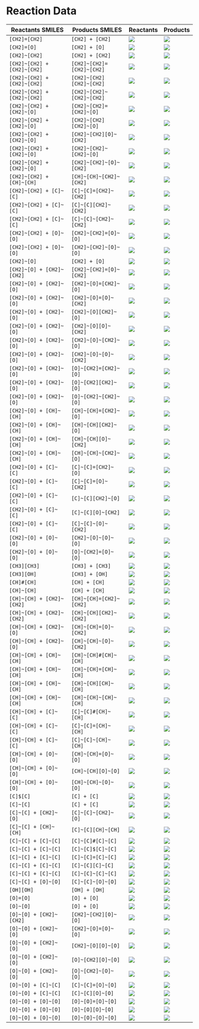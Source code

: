 # Reaction Data

| Reactants SMILES | Products SMILES | Reactants | Products |
|-----------|----------|-----------|-----------|
| `[CH2]=[CH2]` | `[CH2] + [CH2]` | ![](reaction_images/reactions_reactants_0.png) | ![](reaction_images/reactions_products_0.png) |
| `[CH2]=[O]` | `[CH2] + [O]` | ![](reaction_images/reactions_reactants_1.png) | ![](reaction_images/reactions_products_1.png) |
| `[CH2]~[CH2]` | `[CH2] + [CH2]` | ![](reaction_images/reactions_reactants_2.png) | ![](reaction_images/reactions_products_2.png) |
| `[CH2]~[CH2] + [CH2]~[CH2]` | `[CH2]~[CH2]=[CH2]~[CH2]` | ![](reaction_images/reactions_reactants_3.png) | ![](reaction_images/reactions_products_3.png) |
| `[CH2]~[CH2] + [CH2]~[CH2]` | `[CH2]~[CH2][CH2]~[CH2]` | ![](reaction_images/reactions_reactants_4.png) | ![](reaction_images/reactions_products_4.png) |
| `[CH2]~[CH2] + [CH2]~[CH2]` | `[CH2]~[CH2]~[CH2]~[CH2]` | ![](reaction_images/reactions_reactants_5.png) | ![](reaction_images/reactions_products_5.png) |
| `[CH2]~[CH2] + [CH2]~[O]` | `[CH2]~[CH2]=[CH2]~[O]` | ![](reaction_images/reactions_reactants_6.png) | ![](reaction_images/reactions_products_6.png) |
| `[CH2]~[CH2] + [CH2]~[O]` | `[CH2]~[CH2][CH2]~[O]` | ![](reaction_images/reactions_reactants_7.png) | ![](reaction_images/reactions_products_7.png) |
| `[CH2]~[CH2] + [CH2]~[O]` | `[CH2]~[CH2][O]~[CH2]` | ![](reaction_images/reactions_reactants_8.png) | ![](reaction_images/reactions_products_8.png) |
| `[CH2]~[CH2] + [CH2]~[O]` | `[CH2]~[CH2]~[CH2]~[O]` | ![](reaction_images/reactions_reactants_9.png) | ![](reaction_images/reactions_products_9.png) |
| `[CH2]~[CH2] + [CH2]~[O]` | `[CH2]~[CH2]~[O]~[CH2]` | ![](reaction_images/reactions_reactants_10.png) | ![](reaction_images/reactions_products_10.png) |
| `[CH2]~[CH2] + [CH]~[CH]` | `[CH]~[CH]~[CH2]~[CH2]` | ![](reaction_images/reactions_reactants_11.png) | ![](reaction_images/reactions_products_11.png) |
| `[CH2]~[CH2] + [C]~[C]` | `[C]~[C]=[CH2]~[CH2]` | ![](reaction_images/reactions_reactants_12.png) | ![](reaction_images/reactions_products_12.png) |
| `[CH2]~[CH2] + [C]~[C]` | `[C]~[C][CH2]~[CH2]` | ![](reaction_images/reactions_reactants_13.png) | ![](reaction_images/reactions_products_13.png) |
| `[CH2]~[CH2] + [C]~[C]` | `[C]~[C]~[CH2]~[CH2]` | ![](reaction_images/reactions_reactants_14.png) | ![](reaction_images/reactions_products_14.png) |
| `[CH2]~[CH2] + [O]~[O]` | `[CH2]~[CH2]=[O]~[O]` | ![](reaction_images/reactions_reactants_15.png) | ![](reaction_images/reactions_products_15.png) |
| `[CH2]~[CH2] + [O]~[O]` | `[CH2]~[CH2]~[O]~[O]` | ![](reaction_images/reactions_reactants_16.png) | ![](reaction_images/reactions_products_16.png) |
| `[CH2]~[O]` | `[CH2] + [O]` | ![](reaction_images/reactions_reactants_17.png) | ![](reaction_images/reactions_products_17.png) |
| `[CH2]~[O] + [CH2]~[CH2]` | `[CH2]~[CH2]=[O]~[CH2]` | ![](reaction_images/reactions_reactants_18.png) | ![](reaction_images/reactions_products_18.png) |
| `[CH2]~[O] + [CH2]~[O]` | `[CH2]~[O]=[CH2]~[O]` | ![](reaction_images/reactions_reactants_19.png) | ![](reaction_images/reactions_products_19.png) |
| `[CH2]~[O] + [CH2]~[O]` | `[CH2]~[O]=[O]~[CH2]` | ![](reaction_images/reactions_reactants_20.png) | ![](reaction_images/reactions_products_20.png) |
| `[CH2]~[O] + [CH2]~[O]` | `[CH2]~[O][CH2]~[O]` | ![](reaction_images/reactions_reactants_21.png) | ![](reaction_images/reactions_products_21.png) |
| `[CH2]~[O] + [CH2]~[O]` | `[CH2]~[O][O]~[CH2]` | ![](reaction_images/reactions_reactants_22.png) | ![](reaction_images/reactions_products_22.png) |
| `[CH2]~[O] + [CH2]~[O]` | `[CH2]~[O]~[CH2]~[O]` | ![](reaction_images/reactions_reactants_23.png) | ![](reaction_images/reactions_products_23.png) |
| `[CH2]~[O] + [CH2]~[O]` | `[CH2]~[O]~[O]~[CH2]` | ![](reaction_images/reactions_reactants_24.png) | ![](reaction_images/reactions_products_24.png) |
| `[CH2]~[O] + [CH2]~[O]` | `[O]~[CH2]=[CH2]~[O]` | ![](reaction_images/reactions_reactants_25.png) | ![](reaction_images/reactions_products_25.png) |
| `[CH2]~[O] + [CH2]~[O]` | `[O]~[CH2][CH2]~[O]` | ![](reaction_images/reactions_reactants_26.png) | ![](reaction_images/reactions_products_26.png) |
| `[CH2]~[O] + [CH2]~[O]` | `[O]~[CH2]~[CH2]~[O]` | ![](reaction_images/reactions_reactants_27.png) | ![](reaction_images/reactions_products_27.png) |
| `[CH2]~[O] + [CH]~[CH]` | `[CH]~[CH]=[CH2]~[O]` | ![](reaction_images/reactions_reactants_28.png) | ![](reaction_images/reactions_products_28.png) |
| `[CH2]~[O] + [CH]~[CH]` | `[CH]~[CH][CH2]~[O]` | ![](reaction_images/reactions_reactants_29.png) | ![](reaction_images/reactions_products_29.png) |
| `[CH2]~[O] + [CH]~[CH]` | `[CH]~[CH][O]~[CH2]` | ![](reaction_images/reactions_reactants_30.png) | ![](reaction_images/reactions_products_30.png) |
| `[CH2]~[O] + [CH]~[CH]` | `[CH]~[CH]~[CH2]~[O]` | ![](reaction_images/reactions_reactants_31.png) | ![](reaction_images/reactions_products_31.png) |
| `[CH2]~[O] + [C]~[C]` | `[C]~[C]=[CH2]~[O]` | ![](reaction_images/reactions_reactants_32.png) | ![](reaction_images/reactions_products_32.png) |
| `[CH2]~[O] + [C]~[C]` | `[C]~[C]=[O]~[CH2]` | ![](reaction_images/reactions_reactants_33.png) | ![](reaction_images/reactions_products_33.png) |
| `[CH2]~[O] + [C]~[C]` | `[C]~[C][CH2]~[O]` | ![](reaction_images/reactions_reactants_34.png) | ![](reaction_images/reactions_products_34.png) |
| `[CH2]~[O] + [C]~[C]` | `[C]~[C][O]~[CH2]` | ![](reaction_images/reactions_reactants_35.png) | ![](reaction_images/reactions_products_35.png) |
| `[CH2]~[O] + [C]~[C]` | `[C]~[C]~[O]~[CH2]` | ![](reaction_images/reactions_reactants_36.png) | ![](reaction_images/reactions_products_36.png) |
| `[CH2]~[O] + [O]~[O]` | `[CH2]~[O]~[O]~[O]` | ![](reaction_images/reactions_reactants_37.png) | ![](reaction_images/reactions_products_37.png) |
| `[CH2]~[O] + [O]~[O]` | `[O]~[CH2]=[O]~[O]` | ![](reaction_images/reactions_reactants_38.png) | ![](reaction_images/reactions_products_38.png) |
| `[CH3][CH3]` | `[CH3] + [CH3]` | ![](reaction_images/reactions_reactants_39.png) | ![](reaction_images/reactions_products_39.png) |
| `[CH3][OH]` | `[CH3] + [OH]` | ![](reaction_images/reactions_reactants_40.png) | ![](reaction_images/reactions_products_40.png) |
| `[CH]#[CH]` | `[CH] + [CH]` | ![](reaction_images/reactions_reactants_41.png) | ![](reaction_images/reactions_products_41.png) |
| `[CH]~[CH]` | `[CH] + [CH]` | ![](reaction_images/reactions_reactants_42.png) | ![](reaction_images/reactions_products_42.png) |
| `[CH]~[CH] + [CH2]~[CH2]` | `[CH]~[CH]=[CH2]~[CH2]` | ![](reaction_images/reactions_reactants_43.png) | ![](reaction_images/reactions_products_43.png) |
| `[CH]~[CH] + [CH2]~[CH2]` | `[CH]~[CH][CH2]~[CH2]` | ![](reaction_images/reactions_reactants_44.png) | ![](reaction_images/reactions_products_44.png) |
| `[CH]~[CH] + [CH2]~[O]` | `[CH]~[CH]=[O]~[CH2]` | ![](reaction_images/reactions_reactants_45.png) | ![](reaction_images/reactions_products_45.png) |
| `[CH]~[CH] + [CH2]~[O]` | `[CH]~[CH]~[O]~[CH2]` | ![](reaction_images/reactions_reactants_46.png) | ![](reaction_images/reactions_products_46.png) |
| `[CH]~[CH] + [CH]~[CH]` | `[CH]~[CH]#[CH]~[CH]` | ![](reaction_images/reactions_reactants_47.png) | ![](reaction_images/reactions_products_47.png) |
| `[CH]~[CH] + [CH]~[CH]` | `[CH]~[CH]=[CH]~[CH]` | ![](reaction_images/reactions_reactants_48.png) | ![](reaction_images/reactions_products_48.png) |
| `[CH]~[CH] + [CH]~[CH]` | `[CH]~[CH][CH]~[CH]` | ![](reaction_images/reactions_reactants_49.png) | ![](reaction_images/reactions_products_49.png) |
| `[CH]~[CH] + [CH]~[CH]` | `[CH]~[CH]~[CH]~[CH]` | ![](reaction_images/reactions_reactants_50.png) | ![](reaction_images/reactions_products_50.png) |
| `[CH]~[CH] + [C]~[C]` | `[C]~[C]#[CH]~[CH]` | ![](reaction_images/reactions_reactants_51.png) | ![](reaction_images/reactions_products_51.png) |
| `[CH]~[CH] + [C]~[C]` | `[C]~[C]=[CH]~[CH]` | ![](reaction_images/reactions_reactants_52.png) | ![](reaction_images/reactions_products_52.png) |
| `[CH]~[CH] + [C]~[C]` | `[C]~[C]~[CH]~[CH]` | ![](reaction_images/reactions_reactants_53.png) | ![](reaction_images/reactions_products_53.png) |
| `[CH]~[CH] + [O]~[O]` | `[CH]~[CH]=[O]~[O]` | ![](reaction_images/reactions_reactants_54.png) | ![](reaction_images/reactions_products_54.png) |
| `[CH]~[CH] + [O]~[O]` | `[CH]~[CH][O]~[O]` | ![](reaction_images/reactions_reactants_55.png) | ![](reaction_images/reactions_products_55.png) |
| `[CH]~[CH] + [O]~[O]` | `[CH]~[CH]~[O]~[O]` | ![](reaction_images/reactions_reactants_56.png) | ![](reaction_images/reactions_products_56.png) |
| `[C]$[C]` | `[C] + [C]` | ![](reaction_images/reactions_reactants_57.png) | ![](reaction_images/reactions_products_57.png) |
| `[C]~[C]` | `[C] + [C]` | ![](reaction_images/reactions_reactants_58.png) | ![](reaction_images/reactions_products_58.png) |
| `[C]~[C] + [CH2]~[O]` | `[C]~[C]~[CH2]~[O]` | ![](reaction_images/reactions_reactants_59.png) | ![](reaction_images/reactions_products_59.png) |
| `[C]~[C] + [CH]~[CH]` | `[C]~[C][CH]~[CH]` | ![](reaction_images/reactions_reactants_60.png) | ![](reaction_images/reactions_products_60.png) |
| `[C]~[C] + [C]~[C]` | `[C]~[C]#[C]~[C]` | ![](reaction_images/reactions_reactants_61.png) | ![](reaction_images/reactions_products_61.png) |
| `[C]~[C] + [C]~[C]` | `[C]~[C]$[C]~[C]` | ![](reaction_images/reactions_reactants_62.png) | ![](reaction_images/reactions_products_62.png) |
| `[C]~[C] + [C]~[C]` | `[C]~[C]=[C]~[C]` | ![](reaction_images/reactions_reactants_63.png) | ![](reaction_images/reactions_products_63.png) |
| `[C]~[C] + [C]~[C]` | `[C]~[C][C]~[C]` | ![](reaction_images/reactions_reactants_64.png) | ![](reaction_images/reactions_products_64.png) |
| `[C]~[C] + [C]~[C]` | `[C]~[C]~[C]~[C]` | ![](reaction_images/reactions_reactants_65.png) | ![](reaction_images/reactions_products_65.png) |
| `[C]~[C] + [O]~[O]` | `[C]~[C]~[O]~[O]` | ![](reaction_images/reactions_reactants_66.png) | ![](reaction_images/reactions_products_66.png) |
| `[OH][OH]` | `[OH] + [OH]` | ![](reaction_images/reactions_reactants_67.png) | ![](reaction_images/reactions_products_67.png) |
| `[O]=[O]` | `[O] + [O]` | ![](reaction_images/reactions_reactants_68.png) | ![](reaction_images/reactions_products_68.png) |
| `[O]~[O]` | `[O] + [O]` | ![](reaction_images/reactions_reactants_69.png) | ![](reaction_images/reactions_products_69.png) |
| `[O]~[O] + [CH2]~[CH2]` | `[CH2]~[CH2][O]~[O]` | ![](reaction_images/reactions_reactants_70.png) | ![](reaction_images/reactions_products_70.png) |
| `[O]~[O] + [CH2]~[O]` | `[CH2]~[O]=[O]~[O]` | ![](reaction_images/reactions_reactants_71.png) | ![](reaction_images/reactions_products_71.png) |
| `[O]~[O] + [CH2]~[O]` | `[CH2]~[O][O]~[O]` | ![](reaction_images/reactions_reactants_72.png) | ![](reaction_images/reactions_products_72.png) |
| `[O]~[O] + [CH2]~[O]` | `[O]~[CH2][O]~[O]` | ![](reaction_images/reactions_reactants_73.png) | ![](reaction_images/reactions_products_73.png) |
| `[O]~[O] + [CH2]~[O]` | `[O]~[CH2]~[O]~[O]` | ![](reaction_images/reactions_reactants_74.png) | ![](reaction_images/reactions_products_74.png) |
| `[O]~[O] + [C]~[C]` | `[C]~[C]=[O]~[O]` | ![](reaction_images/reactions_reactants_75.png) | ![](reaction_images/reactions_products_75.png) |
| `[O]~[O] + [C]~[C]` | `[C]~[C][O]~[O]` | ![](reaction_images/reactions_reactants_76.png) | ![](reaction_images/reactions_products_76.png) |
| `[O]~[O] + [O]~[O]` | `[O]~[O]=[O]~[O]` | ![](reaction_images/reactions_reactants_77.png) | ![](reaction_images/reactions_products_77.png) |
| `[O]~[O] + [O]~[O]` | `[O]~[O][O]~[O]` | ![](reaction_images/reactions_reactants_78.png) | ![](reaction_images/reactions_products_78.png) |
| `[O]~[O] + [O]~[O]` | `[O]~[O]~[O]~[O]` | ![](reaction_images/reactions_reactants_79.png) | ![](reaction_images/reactions_products_79.png) |